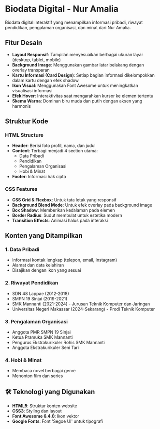 # Biodata Digital - Nur Amalia

Biodata digital interaktif yang menampilkan informasi pribadi, riwayat pendidikan, pengalaman organisasi, dan minat dari Nur Amalia.

##  Fitur Desain

- **Layout Responsif**: Tampilan menyesuaikan berbagai ukuran layar (desktop, tablet, mobile)
- **Background Image**: Menggunakan gambar latar belakang dengan overlay transparan
- **Kartu Informasi (Card Design)**: Setiap bagian informasi dikelompokkan dalam kartu dengan efek shadow
- **Ikon Visual**: Menggunakan Font Awesome untuk meningkatkan visualisasi informasi
- **Efek Hover**: Interaktivitas saat mengarahkan kursor ke elemen tertentu
- **Skema Warna**: Dominan biru muda dan putih dengan aksen yang harmonis

## Struktur Kode

### HTML Structure
- **Header**: Berisi foto profil, nama, dan judul
- **Content**: Terbagi menjadi 4 section utama:
  - Data Pribadi
  - Pendidikan
  - Pengalaman Organisasi
  - Hobi & Minat
- **Footer**: Informasi hak cipta

### CSS Features
- **CSS Grid & Flexbox**: Untuk tata letak yang responsif
- **Background Blend Mode**: Untuk efek overlay pada background image
- **Box Shadow**: Memberikan kedalaman pada elemen
- **Border Radius**: Sudut membulat untuk estetika modern
- **Transition Effects**: Animasi halus pada interaksi

## Konten yang Ditampilkan

### 1. Data Pribadi
- Informasi kontak lengkap (telepon, email, Instagram)
- Alamat dan data kelahiran
- Disajikan dengan ikon yang sesuai

### 2. Riwayat Pendidikan
- SDN 48 Lappae (2012-2018)
- SMPN 19 Sinjai (2019-2021)
- SMK Mannanti (2021-2024) - Jurusan Teknik Komputer dan Jaringan
- Universitas Negeri Makassar (2024-Sekarang) - Prodi Teknik Komputer

### 3. Pengalaman Organisasi
- Anggota PMR SMPN 19 Sinjai
- Ketua Pramuka SMK Mannanti
- Pengurus Ekstrakurikuler Rohis SMK Mannanti
- Anggota Ekstrakurikuler Seni Tari

### 4. Hobi & Minat
- Membaca novel berbagai genre
- Menonton film dan series

## 🛠️ Teknologi yang Digunakan

- **HTML5**: Struktur konten website
- **CSS3**: Styling dan layout
- **Font Awesome 6.4.0**: Ikon vektor
- **Google Fonts**: Font 'Segoe UI' untuk tipografi